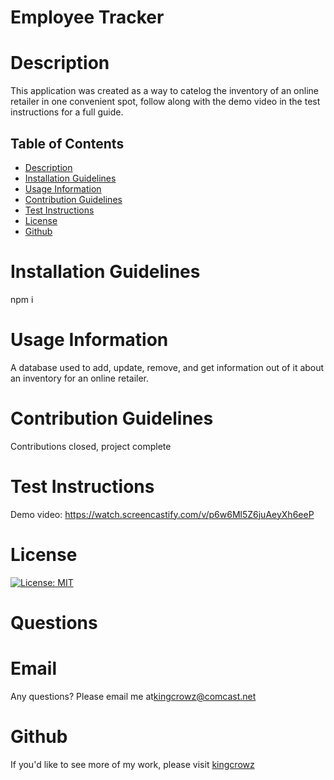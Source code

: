 # Employee Tracker

      
# Description
This application was created as a way to catelog the inventory of an online retailer in one convenient spot, follow along with the demo video in the test instructions for a full guide.

## Table of Contents
* [Description](#Description)
* [Installation Guidelines](#Installation-Guidelines)
* [Usage Information](#Usage-Information)
* [Contribution Guidelines](#Contribution-Guidelines)
* [Test Instructions](#Test-Instructions)
* [License](#License)
* [Github](#Github)

      
# Installation Guidelines
npm i

      
# Usage Information
A database used to add, update, remove, and get information out of it about an inventory for an online retailer.

      
# Contribution Guidelines
Contributions closed, project complete

      
# Test Instructions

Demo video: https://watch.screencastify.com/v/p6w6Ml5Z6juAeyXh6eeP      


# License
[![License: MIT](https://img.shields.io/badge/License-MIT-yellow.svg)](https://opensource.org/licenses/MIT)
# Questions

# Email
Any questions? Please email me at[kingcrowz@comcast.net](mailto:kingcrowz@comcast.net)


# Github <a name="Github"></a>
If you'd like to see more of my work, please visit [kingcrowz](https://github.com/kingcrowz)
